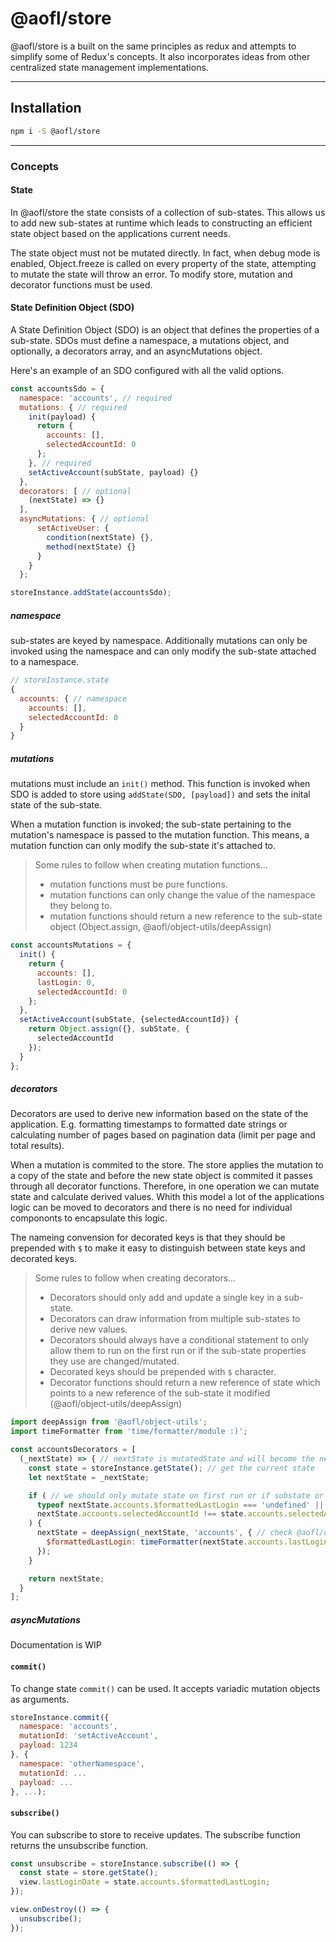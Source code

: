 # @aofl/store

@aofl/store is a built on the same principles as redux and attempts to simplify some of Redux's concepts. It also incorporates ideas from other centralized state management implementations.

---
## Installation
```bash
npm i -S @aofl/store
```

---
### Concepts

#### State
In @aofl/store the state consists of a collection of sub-states. This allows us to add new sub-states at runtime which leads to constructing an efficient state object based on the applications current needs.

The state object must not be mutated directly. In fact, when debug mode is enabled, Object.freeze is called on every property of the state, attempting to mutate the state will throw an error. To modify store, mutation and decorator functions must be used.


#### State Definition Object (SDO)
A State Definition Object (SDO) is an object that defines the properties of a sub-state. SDOs must define a namespace, a mutations object, and optionally, a decorators array, and an asyncMutations object.

Here's an example of an SDO configured with all the valid options.
```javascript
const accountsSdo = {
  namespace: 'accounts', // required
  mutations: { // required
    init(payload) {
      return {
        accounts: [],
        selectedAccountId: 0
      };
    }, // required
    setActiveAccount(subState, payload) {}
  },
  decorators: [ // optional
    (nextState) => {}
  ],
  asyncMutations: { // optional
      setActiveUser: {
        condition(nextState) {},
        method(nextState) {}
      }
    }
  };

storeInstance.addState(accountsSdo);
```

##### namespace
sub-states are keyed by namespace. Additionally mutations can only be invoked using the namespace and can only modify the sub-state attached to a namespace.

```javascript
// storeInstance.state
{
  accounts: { // namespace
    accounts: [],
    selectedAccountId: 0
  }
}
```

##### mutations
mutations must include an `init()` method. This function is invoked when SDO is added to store using `addState(SDO, [payload])` and sets the inital state of the sub-state.

When a mutation function is invoked; the sub-state pertaining to the mutation's namespace is passed to the mutation function. This means, a mutation function can only modify the sub-state it's attached to.

> Some rules to follow when creating mutation functions...
>
> * mutation functions must be pure functions.
> * mutation functions can only change the value of the namespace they belong to.
> * mutation functions should return a new reference to the sub-state object (Object.assign, @aofl/object-utils/deepAssign)
>

```javascript
const accountsMutations = {
  init() {
    return {
      accounts: [],
      lastLogin: 0,
      selectedAccountId: 0
    };
  },
  setActiveAccount(subState, {selectedAccountId}) {
    return Object.assign({}, subState, {
      selectedAccountId
    });
  }
};
```

##### decorators
Decorators are used to derive new information based on the state of the application. E.g. formatting timestamps to formatted date strings or calculating number of pages based on pagination data (limit per page and total results).

When a mutation is commited to the store. The store applies the mutation to a copy of the state and before the new state object is commited it passes through all decorator functions. Therefore, in one operation we can mutate state and calculate derived values. Whith this model a lot of the applications logic can be moved to decorators and there is no need for individual compononts to encapsulate this logic.

The nameing convension for decorated keys is that they should be prepended with `$` to make it easy to distinguish between state keys and decorated keys.

> Some rules to follow when creating decorators...
>
> * Decorators should only add and update a single key in a sub-state.
> * Decorators can draw information from multiple sub-states to derive new values.
> * Decorators should always have a conditional statement to only allow them to run on the first run or if the sub-state properties they use are changed/mutated.
> * Decorated keys should be prepended with `$` character.
> * Decorator functions should return a new reference of state which points to a new reference of the sub-state it modified (@aofl/object-utils/deepAssign)

```javascript
import deepAssign from '@aofl/object-utils';
import timeFormatter from 'time/formatter/module :)';

const accountsDecorators = [
  (_nextState) => { // nextState is mutatedState and will become the next state of the application
    const state = storeInstance.getState(); // get the current state
    let nextState = _nextState;

    if ( // we should only mutate state on first run or if substate or source values were mutated
      typeof nextState.accounts.$formattedLastLogin === 'undefined' || // first run?
      nextState.accounts.selectedAccountId !== state.accounts.selectedAccountId // selectedAccountId changed?
    ) {
      nextState = deepAssign(_nextState, 'accounts', { // check @aofl/object-utils
        $formattedLastLogin: timeFormatter(nextState.accounts.lastLogin)
      });
    }

    return nextState;
  }
];

```

##### asyncMutations
Documentation is WIP


#### `commit()`
To change state `commit()` can be used. It accepts variadic mutation objects as arguments.

```javascript
storeInstance.commit({
  namespace: 'accounts',
  mutationId: 'setActiveAccount',
  payload: 1234
}, {
  namespace: 'otherNamespace',
  mutationId: ...
  payload: ...
}, ...);
```

#### `subscribe()`
You can subscribe to store to receive updates. The subscribe function returns the unsubscribe function.

```javascript
const unsubscribe = storeInstance.subscribe(() => {
  const state = store.getState();
  view.lastLoginDate = state.accounts.$formattedLastLogin;
});

view.onDestroy(() => {
  unsubscribe();
});
```
